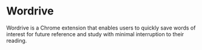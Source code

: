 # Wordrive

Wordrive is a Chrome extension that enables users to quickly save words of interest for future reference and study with minimal interruption to their reading.
